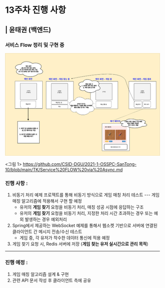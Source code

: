 # 13주차 진행 사항

## | 윤태권 (백엔드)

### **서비스 Flow 정리 및 구현 중** 

![image-20210523221300877](../imgs/game-search-flow1.png)

<그림 1> https://github.com/CSID-DGU/2021-1-OSSPC-SanTong-10/blob/main/TK/Service%20FLOW%20via%20Async.md

### 진행 사항 : 

1. 비동기 처리 예제 프로젝트를 통해 비동기 방식으로 게임 매칭 처리 테스트 --- 게임 매칭 알고리즘에 적용해서 구현 할 예정
   - 유저의 **게임 찾기** 요청을 비동기 처리, 매칭 성공 시점에 응답하는 구조
   - 유저의 **게임 찾기** 요청을 비동기 처리, 지정한 처리 시간 초과하는 경우 또는 예외 발생하는 경우 예외처리  
2. Spring에서 제공하는 WebSocket 예제를 통해서 웹소켓 기반으로 서버에 연결된 클라이언트 간 메시지 전송/수신 테스트
   - 게임 중, 각 유저가 착수한 데이터 통신에 적용 예정
3. 게임 찾기 요청 시, Redis 서버에 저장 (**게임 찾는 유저 실시간으로 관리 목적**) 

___

### 진행 예정 : 

1. 게임 매칭 알고리즘 설계 & 구현 
2. 관련 API 문서 작성 후 클라이언트 측에 공유 

### 

